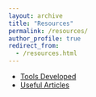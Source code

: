 ```yaml
---
layout: archive
title: "Resources"
permalink: /resources/
author_profile: true
redirect_from: 
  - /resources.html
---
```


*   [Tools Developed](/site/firojalam/resources/tools?authuser=0)
*   [Useful Articles](/site/firojalam/resources/articles?authuser=0)